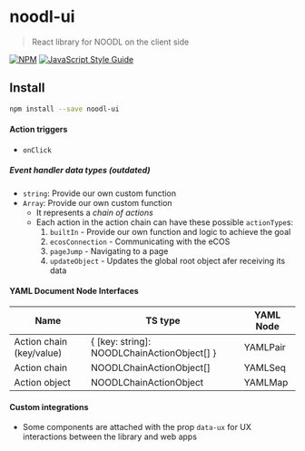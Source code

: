# noodl-ui

> React library for NOODL on the client side

[![NPM](https://img.shields.io/npm/v/noodl-ui.svg)](https://www.npmjs.com/package/noodl-ui) [![JavaScript Style Guide](https://img.shields.io/badge/code_style-standard-brightgreen.svg)](https://standardjs.com)

## Install

```bash
npm install --save noodl-ui
```

#### Action triggers

- `onClick`

##### Event handler data types (outdated)

- `string`: Provide our own custom function
- `Array`: Provide our own custom function
  - It represents a _chain of actions_
  - Each action in the action chain can have these possible `actionType`s:
    1. `builtIn` - Provide our own function and logic to achieve the goal
    2. `ecosConnection` - Communicating with the eCOS
    3. `pageJump` - Navigating to a page
    4. `updateObject` - Updates the global root object afer receiving its data

#### YAML Document Node Interfaces

| Name                     | TS type                                     | YAML Node |
| ------------------------ | ------------------------------------------- | --------- |
| Action chain (key/value) | { [key: string]: NOODLChainActionObject[] } | YAMLPair  |
| Action chain             | NOODLChainActionObject[]                    | YAMLSeq   |
| Action object            | NOODLChainActionObject                      | YAMLMap   |

#### Custom integrations

- Some components are attached with the prop `data-ux` for UX interactions between the library and web apps
